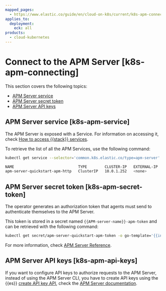 ```yaml
---
mapped_pages:
  - https://www.elastic.co/guide/en/cloud-on-k8s/current/k8s-apm-connecting.html
applies_to:
  deployment:
    eck: all
products:
  - cloud-kubernetes
---
```


# Connect to the APM Server [k8s-apm-connecting]

This section covers the following topics:

* [APM Server service](#k8s-apm-service)
* [APM Server secret token](#k8s-apm-secret-token)
* [APM Server API keys](#k8s-apm-api-keys)

## APM Server service [k8s-apm-service]

The APM Server is exposed with a Service. For information on accessing it, check [How to access {{stack}} services](accessing-services.md).

To retrieve the list of all the APM Services, use the following command:

```sh
kubectl get service --selector='common.k8s.elastic.co/type=apm-server'
```

```sh
NAME                             TYPE        CLUSTER-IP   EXTERNAL-IP   PORT(S)    AGE
apm-server-quickstart-apm-http   ClusterIP   10.0.1.252   <none>        8200/TCP   154m
```


## APM Server secret token [k8s-apm-secret-token]

The operator generates an authorization token that agents must send to authenticate themselves to the APM Server.

This token is stored in a secret named `{{APM-server-name}}-apm-token` and can be retrieved with the following command:

```sh
kubectl get secret/apm-server-quickstart-apm-token -o go-template='{{index .data "secret-token" | base64decode}}'
```

For more information, check [APM Server Reference](/solutions/observability/apm/index.md).


## APM Server API keys [k8s-apm-api-keys]

If you want to configure API keys to authorize requests to the APM Server, instead of using the APM Server CLI, you have to create API keys using the {{es}}  [create API key API](https://www.elastic.co/docs/api/doc/elasticsearch/operation/operation-security-create-api-key), check the [APM Server documentation](/solutions/observability/apm/api-keys.md).


